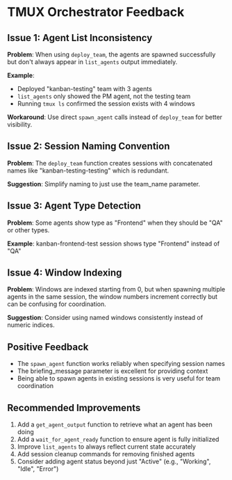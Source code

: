 # TMUX Orchestrator Feedback

## Issue 1: Agent List Inconsistency

**Problem**: When using `deploy_team`, the agents are spawned successfully but don't always appear in `list_agents` output immediately.

**Example**:

- Deployed "kanban-testing" team with 3 agents
- `list_agents` only showed the PM agent, not the testing team
- Running `tmux ls` confirmed the session exists with 4 windows

**Workaround**: Use direct `spawn_agent` calls instead of `deploy_team` for better visibility.

## Issue 2: Session Naming Convention

**Problem**: The `deploy_team` function creates sessions with concatenated names like "kanban-testing-testing" which is redundant.

**Suggestion**: Simplify naming to just use the team_name parameter.

## Issue 3: Agent Type Detection

**Problem**: Some agents show type as "Frontend" when they should be "QA" or other types.

**Example**: kanban-frontend-test session shows type "Frontend" instead of "QA"

## Issue 4: Window Indexing

**Problem**: Windows are indexed starting from 0, but when spawning multiple agents in the same session, the window numbers increment correctly but can be confusing for coordination.

**Suggestion**: Consider using named windows consistently instead of numeric indices.

## Positive Feedback

- The `spawn_agent` function works reliably when specifying session names
- The briefing_message parameter is excellent for providing context
- Being able to spawn agents in existing sessions is very useful for team coordination

## Recommended Improvements

1. Add a `get_agent_output` function to retrieve what an agent has been doing
2. Add a `wait_for_agent_ready` function to ensure agent is fully initialized
3. Improve `list_agents` to always reflect current state accurately
4. Add session cleanup commands for removing finished agents
5. Consider adding agent status beyond just "Active" (e.g., "Working", "Idle", "Error")
